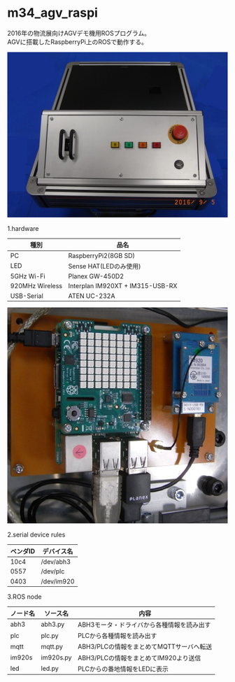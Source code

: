 # m34_agv_raspi
2016年の物流展向けAGVデモ機用ROSプログラム。  
AGVに搭載したRaspberryPi上のROSで動作する。

![agv](img/agv.jpg)

1.hardware

種別|品名
----|----
PC| RaspberryPi2(8GB SD)
LED|Sense HAT(LEDのみ使用)
5GHz Wi-Fi|Planex GW-450D2
920MHz Wireless|Interplan IM920XT + IM315-USB-RX
USB-Serial|ATEN UC-232A

![agv](img/raspi.jpg)

2.serial device rules

ベンダID|デバイス名
----|----
10c4|/dev/abh3
0557|/dev/plc
0403|/dev/im920

3.ROS node

ノード名|ソース名|内容
----|----|----
abh3|abh3.py|ABH3モータ・ドライバから各種情報を読み出す
plc|plc.py|PLCから各種情報を読み出す
mqtt|mqtt.py|ABH3/PLCの情報をまとめてMQTTサーバへ転送
im920s|im920s.py|ABH3/PLCの情報をまとめてIM920より送信
led|led.py|PLCからの番地情報をLEDに表示
